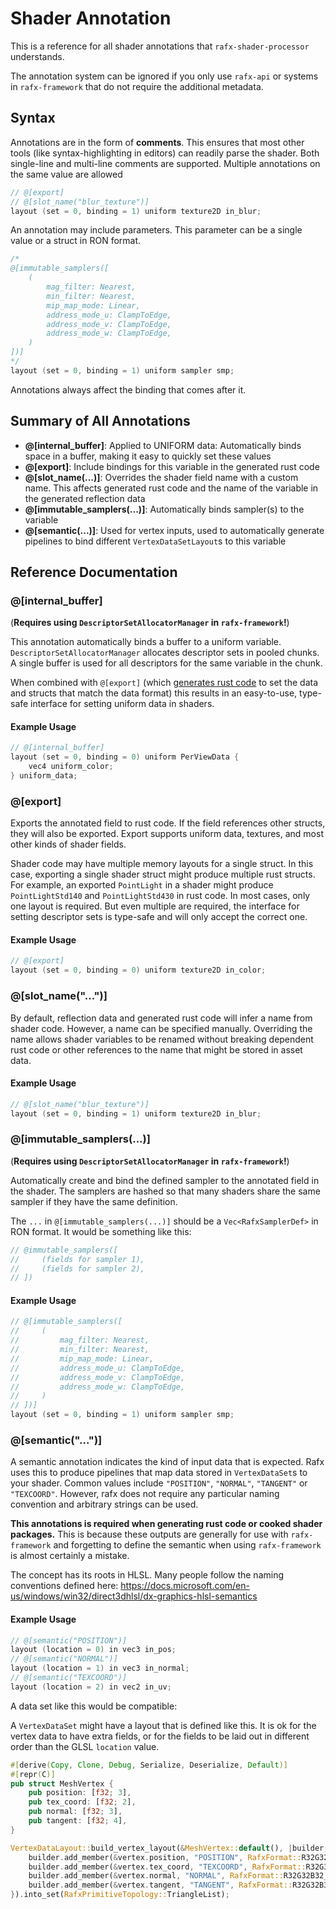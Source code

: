 # Shader Annotation

This is a reference for all shader annotations that `rafx-shader-processor` understands.

The annotation system can be ignored if you only use `rafx-api` or systems in `rafx-framework` that do not require the
additional metadata.

## Syntax

Annotations are in the form of **comments**. This ensures that most other tools (like syntax-highlighting in editors)
can readily parse the shader. Both single-line and multi-line comments are supported. Multiple annotations on the same
value are allowed

```c
// @[export]
// @[slot_name("blur_texture")]
layout (set = 0, binding = 1) uniform texture2D in_blur;
```

An annotation may include parameters. This parameter can be a single value or a struct in RON format.

```c
/* 
@[immutable_samplers([
    (
        mag_filter: Nearest,
        min_filter: Nearest,
        mip_map_mode: Linear,
        address_mode_u: ClampToEdge,
        address_mode_v: ClampToEdge,
        address_mode_w: ClampToEdge,
    )
])]
*/
layout (set = 0, binding = 1) uniform sampler smp;
```

Annotations always affect the binding that comes after it.

## Summary of All Annotations

* **@[internal_buffer]**: Applied to UNIFORM data: Automatically binds space in a buffer, making it easy to quickly set these
  values 
* **@[export]**: Include bindings for this variable in the generated rust code
* **@[slot_name(...)]**: Overrides the shader field name with a custom name. This affects generated rust code and the
  name of the variable in the generated reflection data
* **@[immutable_samplers(...)]**: Automatically binds sampler(s) to the variable
* **@[semantic(...)]**: Used for vertex inputs, used to automatically generate pipelines to bind different `VertexDataSetLayout`s to
  this variable
  
## Reference Documentation

### @[internal_buffer]

(**Requires using `DescriptorSetAllocatorManager` in `rafx-framework`!**)

This annotation automatically binds a buffer to a uniform variable. `DescriptorSetAllocatorManager` allocates descriptor
sets in pooled chunks. A single buffer is used for all descriptors for the same variable in the chunk.

When combined with `@[export]` (which [generates rust code](generated_rust_code.md) to set the data and structs that 
match the data format) this results in an easy-to-use, type-safe interface for setting uniform data in shaders.

#### Example Usage

```c
// @[internal_buffer]
layout (set = 0, binding = 0) uniform PerViewData {
    vec4 uniform_color;
} uniform_data;
```

### @[export]

Exports the annotated field to rust code. If the field references other structs, they will also be exported. Export
supports uniform data, textures, and most other kinds of shader fields.

Shader code may have multiple memory layouts for a single struct. In this case, exporting a single shader struct might
produce multiple rust structs. For example, an exported `PointLight` in a shader might produce `PointLightStd140` and
`PointLightStd430` in rust code. In most cases, only one layout is required. But even multiple are required, the
interface for setting descriptor sets is type-safe and will only accept the correct one.

#### Example Usage

```c
// @[export]
layout (set = 0, binding = 0) uniform texture2D in_color;
```

### @[slot_name("...")]

By default, reflection data and generated rust code will infer a name from shader code. However, a name can be specified
manually. Overriding the name allows shader variables to be renamed without breaking dependent rust code or other
references to the name that might be stored in asset data.

#### Example Usage

```c
// @[slot_name("blur_texture")]
layout (set = 0, binding = 1) uniform texture2D in_blur;
```

### @[immutable_samplers(...)]

(**Requires using `DescriptorSetAllocatorManager` in `rafx-framework`!**)

Automatically create and bind the defined sampler to the annotated field in the shader. The samplers are hashed so
that many shaders share the same sampler if they have the same definition.

The `...` in `@[immutable_samplers(...)]` should be a `Vec<RafxSamplerDef>` in RON format. It would be something like
this:

```c
// @immutable_samplers([ 
//     (fields for sampler 1), 
//     (fields for sampler 2), 
// ])
```

#### Example Usage

```c
// @[immutable_samplers([
//     (
//         mag_filter: Nearest,
//         min_filter: Nearest,
//         mip_map_mode: Linear,
//         address_mode_u: ClampToEdge,
//         address_mode_v: ClampToEdge,
//         address_mode_w: ClampToEdge,
//     )
// ])]
layout (set = 0, binding = 1) uniform sampler smp;
```

### @[semantic("...")]

A semantic annotation indicates the kind of input data that is expected. Rafx uses this to produce pipelines that map
data stored in `VertexDataSet`s to your shader. Common values include `"POSITION"`, `"NORMAL"`, `"TANGENT"` or
`"TEXCOORD"`. However, rafx does not require any particular naming convention and arbitrary strings can be used.

**This annotations is required when generating rust code or cooked shader packages.** This is because these outputs are
generally for use with `rafx-framework` and forgetting to define the semantic when using `rafx-framework` is almost
certainly a mistake.

The concept has its roots in HLSL. Many people follow the naming conventions defined here:
https://docs.microsoft.com/en-us/windows/win32/direct3dhlsl/dx-graphics-hlsl-semantics

#### Example Usage

```c
// @[semantic("POSITION")]
layout (location = 0) in vec3 in_pos;
// @[semantic("NORMAL")]
layout (location = 1) in vec3 in_normal;
// @[semantic("TEXCOORD")]
layout (location = 2) in vec2 in_uv;
```

A data set like this would be compatible:

A `VertexDataSet` might have a layout that is defined like this. It is ok for the vertex data to have extra fields, or
for the fields to be laid out in different order than the GLSL `location` value.

```rust
#[derive(Copy, Clone, Debug, Serialize, Deserialize, Default)]
#[repr(C)]
pub struct MeshVertex {
    pub position: [f32; 3],
    pub tex_coord: [f32; 2],
    pub normal: [f32; 3],
    pub tangent: [f32; 4],
}

VertexDataLayout::build_vertex_layout(&MeshVertex::default(), |builder, vertex| {
    builder.add_member(&vertex.position, "POSITION", RafxFormat::R32G32B32_SFLOAT);
    builder.add_member(&vertex.tex_coord, "TEXCOORD", RafxFormat::R32G32_SFLOAT);
    builder.add_member(&vertex.normal, "NORMAL", RafxFormat::R32G32B32_SFLOAT);
    builder.add_member(&vertex.tangent, "TANGENT", RafxFormat::R32G32B32A32_SFLOAT);
}).into_set(RafxPrimitiveTopology::TriangleList);
```
